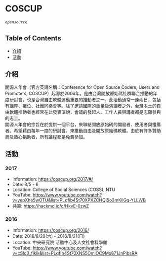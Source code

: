 # COSCUP
###### `opensource`

## Table of Contents
- [介紹](#介紹)
- [活動](#活動)

## 介紹
開源人年會（官方英語名稱：Conference for Open Source Coders, Users and Promoters, COSCUP）起源於2006年，是由台灣開放原始碼社群聯合推動的年度研討會，也是台灣自由軟體運動重要的推動者之一。此活動通常一連兩日，包括有講座、攤位、社團同樂會等。除了邀請國際的重量級演講者之外，台灣本土的自由軟體推動者也經常在此發表演說，會議的發起人、工作人員與講者都是志願參與的志工。  
開源人年會的宗旨在於提供一個平台，來聯結開放原始碼的開發者、使用者與推廣者。希望藉由每年一度的研討會，來推動自由及開放原始碼軟體。由於有許多贊助商及熱心捐助者，所有議程都是免費參加。  

## 活動

### 2017
- Information: https://coscup.org/2017/#/
- Date: 8/5 - 6
- Location: College of Social Sciences (COSS), NTU
- YouTube: https://www.youtube.com/watch?v=yepXhe5wOTU&list=PLqfib4St70XPXZCHQj5o3mKllGq-YLLWB
- 共筆: https://hackmd.io/c/HkvE-0zwZ

### 2016
- Information: https://coscup.org/2016/
- Date: 2016/8/20(六) - 2016/8/21(日)
- Location: 中央研究院 活動中心及人文社會科學館
- YouTube: https://www.youtube.com/watch?v=cSlc3_fiklk&list=PLqfib4St70XNS5OmlOC9Mx871JnPibsRA
